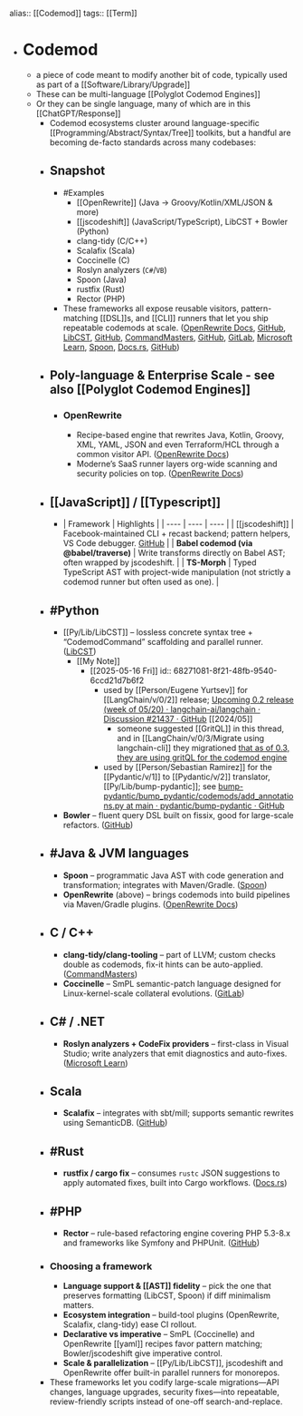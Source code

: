 alias:: [[Codemod]]
tags:: [[Term]]

- # Codemod
	- a piece of code meant to modify another bit of code, typically used as part of a [[Software/Library/Upgrade]]
	- These can be multi-language [[Polyglot Codemod Engines]]
	- Or they can be single language, many of which are in this [[ChatGPT/Response]]
		- Codemod ecosystems cluster around language-specific [[Programming/Abstract/Syntax/Tree]] toolkits, but a handful are becoming de-facto standards across many codebases:
		- ## Snapshot
			- #Examples
				- [[OpenRewrite]] (Java → Groovy/Kotlin/XML/JSON & more)
				- [[jscodeshift]] (JavaScript/TypeScript), LibCST + Bowler (Python)
				- clang-tidy (C/C++)
				- Scalafix (Scala)
				- Coccinelle (C)
				- Roslyn analyzers (`C#`/`VB`)
				- Spoon (Java)
				- rustfix (Rust)
				- Rector (PHP)
			- These frameworks all expose reusable visitors, pattern-matching [[DSL]]s, and [[CLI]] runners that let you ship repeatable codemods at scale. ([OpenRewrite Docs](https://docs.openrewrite.org/reference/supported-languages), [GitHub](https://github.com/facebook/jscodeshift), [LibCST](https://libcst.readthedocs.io/en/latest/codemods.html), [GitHub](https://github.com/facebookincubator/Bowler), [CommandMasters](https://commandmasters.com/commands/clang-tidy-common/), [GitHub](https://github.com/scalacenter/scalafix), [GitLab](https://coccinelle.gitlabpages.inria.fr/website/), [Microsoft Learn](https://learn.microsoft.com/en-us/dotnet/csharp/roslyn-sdk/tutorials/how-to-write-csharp-analyzer-code-fix), [Spoon](https://spoon.gforge.inria.fr/?utm_source=chatgpt.com), [Docs.rs](https://docs.rs/rustfix/latest/rustfix/), [GitHub](https://github.com/rectorphp/rector))
		- ## Poly-language & Enterprise Scale - see also [[Polyglot Codemod Engines]]
			- ### OpenRewrite
				- Recipe-based engine that rewrites Java, Kotlin, Groovy, XML, YAML, JSON and even Terraform/HCL through a common visitor API. ([OpenRewrite Docs](https://docs.openrewrite.org/reference/supported-languages))
				- Moderne’s SaaS runner layers org-wide scanning and security policies on top. ([OpenRewrite Docs](https://docs.openrewrite.org/reference/supported-languages))
		- ## [[JavaScript]] / [[Typescript]]
			- | Framework | Highlights |
			  | ---- | ---- | ---- |
			  | [[jscodeshift]] | Facebook-maintained CLI + recast backend; pattern helpers, VS Code debugger. [GitHub](https://github.com/facebook/jscodeshift) |
			  | **Babel codemod (via @babel/traverse)** | Write transforms directly on Babel AST; often wrapped by jscodeshift. |
			  | **TS-Morph** | Typed TypeScript AST with project-wide manipulation (not strictly a codemod runner but often used as one). |
		- ## #Python
			- [[Py/Lib/LibCST]] – lossless concrete syntax tree + “CodemodCommand” scaffolding and parallel runner. ([LibCST](https://libcst.readthedocs.io/en/latest/codemods.html))
				- [[My Note]]
					- [[2025-05-16 Fri]]
					  id:: 68271081-8f21-48fb-9540-6ccd21d7b6f2
						- used by [[Person/Eugene Yurtsev]] for [[LangChain/v/0/2]] release; [Upcoming 0.2 release (week of 05/20) · langchain-ai/langchain · Discussion #21437 · GitHub](https://github.com/langchain-ai/langchain/discussions/21437#discussioncomment-9423668) [[2024/05]]
							- someone suggested [[GritQL]] in this thread, and in [[LangChain/v/0/3/Migrate using langchain-cli]] they migrationed [that as of 0.3, they are using gritQL for the codemod engine](https://github.com/langchain-ai/langchain/discussions/21437#discussioncomment-9423668)
						- used by [[Person/Sebastian Ramirez]] for the [[Pydantic/v/1]] to [[Pydantic/v/2]] translator, [[Py/Lib/bump-pydantic]]; see [bump-pydantic/bump_pydantic/codemods/add_annotations.py at main · pydantic/bump-pydantic · GitHub](https://github.com/pydantic/bump-pydantic/blob/main/bump_pydantic/codemods/add_annotations.py)
			- **Bowler** – fluent query DSL built on fissix, good for large-scale refactors. ([GitHub](https://github.com/facebookincubator/Bowler))
		- ## #Java & JVM languages
			- **Spoon** – programmatic Java AST with code generation and transformation; integrates with Maven/Gradle. ([Spoon](https://spoon.gforge.inria.fr/?utm_source=chatgpt.com))
			- **OpenRewrite** (above) – brings codemods into build pipelines via Maven/Gradle plugins. ([OpenRewrite Docs](https://docs.openrewrite.org/reference/supported-languages))
		- ## C / C++
			- **clang-tidy/clang-tooling** – part of LLVM; custom checks double as codemods, fix-it hints can be auto-applied. ([CommandMasters](https://commandmasters.com/commands/clang-tidy-common/))
			- **Coccinelle** – SmPL semantic-patch language designed for Linux-kernel-scale collateral evolutions. ([GitLab](https://coccinelle.gitlabpages.inria.fr/website/))
		- ## C# / .NET
			- **Roslyn analyzers + CodeFix providers** – first-class in Visual Studio; write analyzers that emit diagnostics and auto-fixes. ([Microsoft Learn](https://learn.microsoft.com/en-us/dotnet/csharp/roslyn-sdk/tutorials/how-to-write-csharp-analyzer-code-fix))
		- ## Scala
			- **Scalafix** – integrates with sbt/mill; supports semantic rewrites using SemanticDB. ([GitHub](https://github.com/scalacenter/scalafix))
		- ## #Rust
			- **rustfix / cargo fix** – consumes `rustc` JSON suggestions to apply automated fixes, built into Cargo workflows. ([Docs.rs](https://docs.rs/rustfix/latest/rustfix/))
		- ## #PHP
			- **Rector** – rule-based refactoring engine covering PHP 5.3-8.x and frameworks like Symfony and PHPUnit. ([GitHub](https://github.com/rectorphp/rector))
		- ### Choosing a framework
			- **Language support & [[AST]] fidelity** – pick the one that preserves formatting (LibCST, Spoon) if diff minimalism matters.
			- **Ecosystem integration** – build-tool plugins (OpenRewrite, Scalafix, clang-tidy) ease CI rollout.
			- **Declarative vs imperative** – SmPL (Coccinelle) and OpenRewrite [[yaml]] recipes favor pattern matching; Bowler/jscodeshift give imperative control.
			- **Scale & parallelization** – [[Py/Lib/LibCST]], jscodeshift and OpenRewrite offer built-in parallel runners for monorepos.
		- These frameworks let you codify large-scale migrations—API changes, language upgrades, security fixes—into repeatable, review-friendly scripts instead of one-off search-and-replace.
